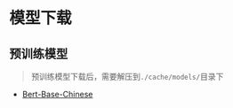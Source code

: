 # 模型下载

## 预训练模型

> 预训练模型下载后，需要解压到`./cache/models/`目录下
* [Bert-Base-Chinese](https://weopsaio-1300911447.cos.ap-guangzhou.myqcloud.com/models--bert-base-chinese.zip)

